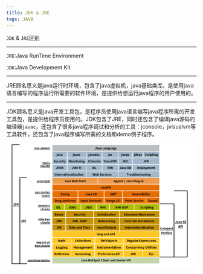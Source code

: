 ```yaml
---
title: JDK & JRE
tags: JAVA
---
```


`JDK` & `JRE`区别

----

`JRE`:Java RunTime Environment

`JDK`:Java Development Kit

---

JRE顾名思义是java运行时环境，包含了java虚拟机，java基础类库。是使用java语言编写的程序运行所需要的软件环境，是提供给想运行java程序的用户使用的。

-----

JDK顾名思义是java开发工具包，是程序员使用java语言编写java程序所需的开发工具包，是提供给程序员使用的。JDK包含了JRE，同时还包含了编译java源码的编译器`javac`，还包含了很多java程序调试和分析的工具：jconsole，jvisualvm等工具软件，还包含了java程序编写所需的文档和demo例子程序。

![jdk&jre](/img/jdk&jre.png)
